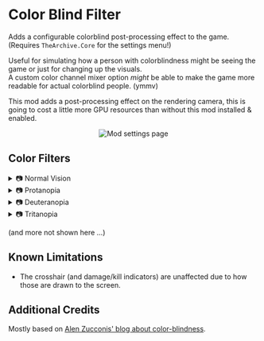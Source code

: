# Color Blind Filter

Adds a configurable colorblind post-processing effect to the game.  
(Requires `TheArchive.Core` for the settings menu!)

Useful for simulating how a person with colorblindness might be seeing the game or just for changing up the visuals.  
A custom color channel mixer option *might* be able to make the game more readable for actual colorblind people. (ymmv)

This mod adds a post-processing effect on the rendering camera, this is going to cost a little more GPU resources than without this mod installed & enabled.  

<p align="center">
  <img src="https://github.com/user-attachments/assets/b69df2c1-a5ae-47cd-9a51-d99f2a04dfc7" alt="Mod settings page"/>
</p>

## Color Filters

<details>
<summary>📷 Normal Vision</summary>
<p align="center">
  <img src="https://github.com/user-attachments/assets/0e1bb0d0-bf6a-4c67-8431-4efbe9fbe02e" alt="Normal Vision"/>
</p>
</details>

<details>
<summary>📷 Protanopia</summary>
<p align="center">
  <img src="https://github.com/user-attachments/assets/d9e2812c-6480-48b7-87ae-4cea42b891f0" alt="Protanopia"/>
</p>
</details>

<details>
<summary>📷 Deuteranopia</summary>
<p align="center">
  <img src="https://github.com/user-attachments/assets/b520787b-a4e3-42fb-ad7b-7b81189849cd" alt="Deuteranopia"/>
</p>
</details>

<details>
<summary>📷 Tritanopia</summary>
<p align="center">
  <img src="https://github.com/user-attachments/assets/6e021721-dbdf-4f9b-9a19-937b4417e803" alt="Tritanopia"/>
</p>
</details>

(and more not shown here ...)

## Known Limitations

* The crosshair (and damage/kill indicators) are unaffected due to how those are drawn to the screen.

## Additional Credits

Mostly based on [Alen Zucconis' blog about color-blindness](https://www.alanzucconi.com/2015/12/16/color-blindness/).

